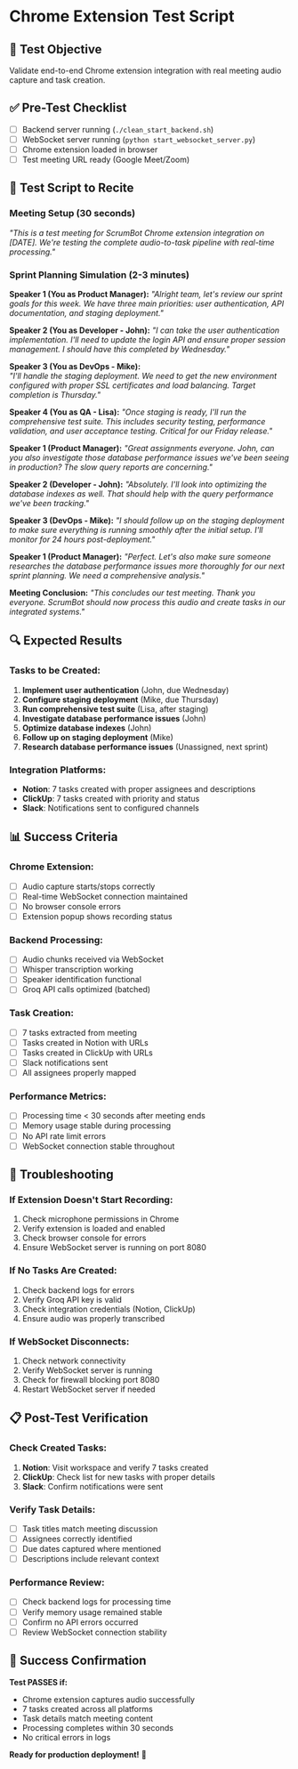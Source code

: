 # Chrome Extension Test Script

## 🎯 **Test Objective**
Validate end-to-end Chrome extension integration with real meeting audio capture and task creation.

## ✅ **Pre-Test Checklist**
- [ ] Backend server running (`./clean_start_backend.sh`)
- [ ] WebSocket server running (`python start_websocket_server.py`)
- [ ] Chrome extension loaded in browser
- [ ] Test meeting URL ready (Google Meet/Zoom)

## 📝 **Test Script to Recite**

### **Meeting Setup (30 seconds)**
*"This is a test meeting for ScrumBot Chrome extension integration on [DATE]. We're testing the complete audio-to-task pipeline with real-time processing."*

### **Sprint Planning Simulation (2-3 minutes)**

**Speaker 1 (You as Product Manager):**
*"Alright team, let's review our sprint goals for this week. We have three main priorities: user authentication, API documentation, and staging deployment."*

**Speaker 2 (You as Developer - John):**
*"I can take the user authentication implementation. I'll need to update the login API and ensure proper session management. I should have this completed by Wednesday."*

**Speaker 3 (You as DevOps - Mike):**  
*"I'll handle the staging deployment. We need to get the new environment configured with proper SSL certificates and load balancing. Target completion is Thursday."*

**Speaker 4 (You as QA - Lisa):**
*"Once staging is ready, I'll run the comprehensive test suite. This includes security testing, performance validation, and user acceptance testing. Critical for our Friday release."*

**Speaker 1 (Product Manager):**
*"Great assignments everyone. John, can you also investigate those database performance issues we've been seeing in production? The slow query reports are concerning."*

**Speaker 2 (Developer - John):**
*"Absolutely. I'll look into optimizing the database indexes as well. That should help with the query performance we've been tracking."*

**Speaker 3 (DevOps - Mike):**
*"I should follow up on the staging deployment to make sure everything is running smoothly after the initial setup. I'll monitor for 24 hours post-deployment."*

**Speaker 1 (Product Manager):**
*"Perfect. Let's also make sure someone researches the database performance issues more thoroughly for our next sprint planning. We need a comprehensive analysis."*

**Meeting Conclusion:**
*"This concludes our test meeting. Thank you everyone. ScrumBot should now process this audio and create tasks in our integrated systems."*

## 🔍 **Expected Results**

### **Tasks to be Created:**
1. **Implement user authentication** (John, due Wednesday)
2. **Configure staging deployment** (Mike, due Thursday)  
3. **Run comprehensive test suite** (Lisa, after staging)
4. **Investigate database performance issues** (John)
5. **Optimize database indexes** (John)
6. **Follow up on staging deployment** (Mike)
7. **Research database performance issues** (Unassigned, next sprint)

### **Integration Platforms:**
- **Notion**: 7 tasks created with proper assignees and descriptions
- **ClickUp**: 7 tasks created with priority and status
- **Slack**: Notifications sent to configured channels

## 📊 **Success Criteria**

### **Chrome Extension:**
- [ ] Audio capture starts/stops correctly
- [ ] Real-time WebSocket connection maintained
- [ ] No browser console errors
- [ ] Extension popup shows recording status

### **Backend Processing:**
- [ ] Audio chunks received via WebSocket
- [ ] Whisper transcription working
- [ ] Speaker identification functional
- [ ] Groq API calls optimized (batched)

### **Task Creation:**
- [ ] 7 tasks extracted from meeting
- [ ] Tasks created in Notion with URLs
- [ ] Tasks created in ClickUp with URLs
- [ ] Slack notifications sent
- [ ] All assignees properly mapped

### **Performance Metrics:**
- [ ] Processing time < 30 seconds after meeting ends
- [ ] Memory usage stable during processing
- [ ] No API rate limit errors
- [ ] WebSocket connection stable throughout

## 🐛 **Troubleshooting**

### **If Extension Doesn't Start Recording:**
1. Check microphone permissions in Chrome
2. Verify extension is loaded and enabled
3. Check browser console for errors
4. Ensure WebSocket server is running on port 8080

### **If No Tasks Are Created:**
1. Check backend logs for errors
2. Verify Groq API key is valid
3. Check integration credentials (Notion, ClickUp)
4. Ensure audio was properly transcribed

### **If WebSocket Disconnects:**
1. Check network connectivity
2. Verify WebSocket server is running
3. Check for firewall blocking port 8080
4. Restart WebSocket server if needed

## 📋 **Post-Test Verification**

### **Check Created Tasks:**
1. **Notion**: Visit workspace and verify 7 tasks created
2. **ClickUp**: Check list for new tasks with proper details
3. **Slack**: Confirm notifications were sent

### **Verify Task Details:**
- [ ] Task titles match meeting discussion
- [ ] Assignees correctly identified
- [ ] Due dates captured where mentioned
- [ ] Descriptions include relevant context

### **Performance Review:**
- [ ] Check backend logs for processing time
- [ ] Verify memory usage remained stable
- [ ] Confirm no API errors occurred
- [ ] Review WebSocket connection stability

## 🎉 **Success Confirmation**

**Test PASSES if:**
- Chrome extension captures audio successfully
- 7 tasks created across all platforms
- Task details match meeting content
- Processing completes within 30 seconds
- No critical errors in logs

**Ready for production deployment!** 🚀
